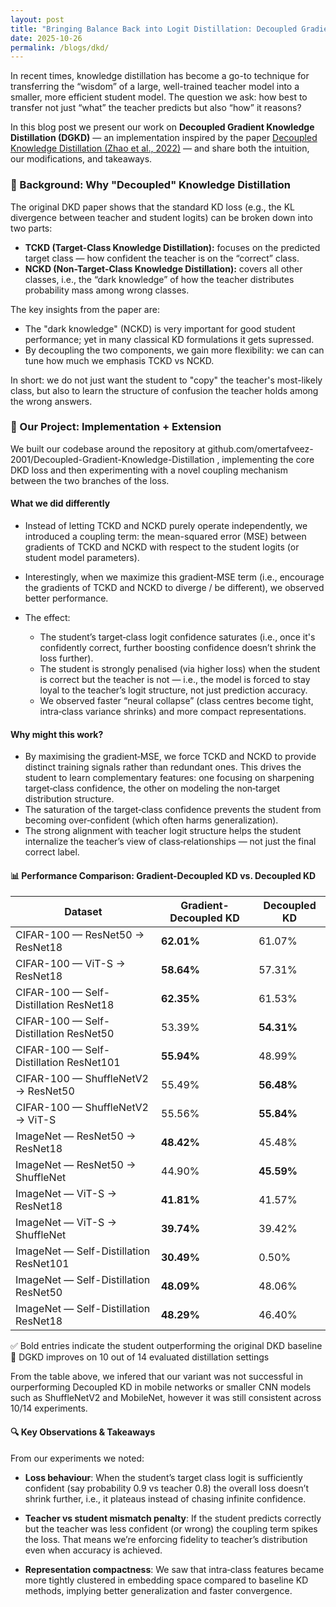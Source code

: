 ```yaml
---
layout: post
title: "Bringing Balance Back into Logit Distillation: Decoupled Gradient Knowledge Distillation"
date: 2025-10-26
permalink: /blogs/dkd/
---
```


In recent times, knowledge distillation has become a go-to technique for transferring the “wisdom” of a large, well-trained teacher model into a smaller, more efficient student model. The question we ask: how best to transfer not just “what” the teacher predicts but also “how” it reasons?  

In this blog post we present our work on **Decoupled Gradient Knowledge Distillation (DGKD)** — an implementation inspired by the paper [Decoupled Knowledge Distillation (Zhao et al., 2022)](https://arxiv.org/abs/2203.08679) — and share both the intuition, our modifications, and takeaways.

### 🧠 Background: Why "Decoupled" Knowledge Distillation

The original DKD paper shows that the standard KD loss (e.g., the KL divergence between teacher and student logits) can be broken down into two parts:

- **TCKD (Target-Class Knowledge Distillation):** focuses on the predicted target class — how confident the teacher is on the “correct” class.  
- **NCKD (Non-Target-Class Knowledge Distillation):** covers all other classes, i.e., the “dark knowledge” of how the teacher distributes probability mass among wrong classes.

The key insights from the paper are:
- The "dark knowledge" (NCKD) is very important for good student performance; yet in many classical KD formulations it gets supressed. 
- By decoupling the two components, we gain more flexibility: we can can tune how much we emphasis TCKD vs NCKD. 

In short: we do not just want the student to "copy" the teacher's most-likely class, but also to learn the structure of confusion the teacher holds among the wrong answers. 

### 🚀 Our Project: Implementation + Extension
We built our codebase around the repository at github.com/omertafveez-2001/Decoupled-Gradient-Knowledge-Distillation
, implementing the core DKD loss and then experimenting with a novel coupling mechanism between the two branches of the loss.

#### What we did differently
- Instead of letting TCKD and NCKD purely operate independently, we introduced a coupling term: the mean-squared error (MSE) between gradients of TCKD and NCKD with respect to the student logits (or student model parameters).

- Interestingly, when we maximize this gradient‐MSE term (i.e., encourage the gradients of TCKD and NCKD to diverge / be different), we observed better performance.

- The effect:
    - The student’s target‐class logit confidence saturates (i.e., once it's confidently correct, further boosting confidence doesn’t shrink the loss further).
    - The student is strongly penalised (via higher loss) when the student is correct but the teacher is not — i.e., the model is forced to stay loyal to the teacher’s logit structure, not just prediction accuracy.
    - We observed faster “neural collapse” (class centres become tight, intra‐class variance shrinks) and more compact representations.

#### Why might this work?
- By maximising the gradient‐MSE, we force TCKD and NCKD to provide distinct training signals rather than redundant ones. This drives the student to learn complementary features: one focusing on sharpening target‐class confidence, the other on modeling the non‐target distribution structure.
- The saturation of the target‐class confidence prevents the student from becoming over‐confident (which often harms generalization).
- The strong alignment with teacher logit structure helps the student internalize the teacher’s view of class‐relationships — not just the final correct label.

#### 📊 Performance Comparison: Gradient-Decoupled KD vs. Decoupled KD

| Dataset                                 | Gradient-Decoupled KD | Decoupled KD |
| --------------------------------------- | --------------------- | ------------ |
| CIFAR-100 — ResNet50 → ResNet18         | **62.01%**            | 61.07%       |
| CIFAR-100 — ViT-S → ResNet18            | **58.64%**            | 57.31%       |
| CIFAR-100 — Self-Distillation ResNet18  | **62.35%**            | 61.53%       |
| CIFAR-100 — Self-Distillation ResNet50  | 53.39%                | **54.31%**   |
| CIFAR-100 — Self-Distillation ResNet101 | **55.94%**            | 48.99%       |
| CIFAR-100 — ShuffleNetV2 → ResNet50     | 55.49%                | **56.48%**   |
| CIFAR-100 — ShuffleNetV2 → ViT-S        | 55.56%                | **55.84%**   |
| ImageNet — ResNet50 → ResNet18          | **48.42%**            | 45.48%       |
| ImageNet — ResNet50 → ShuffleNet        | 44.90%                | **45.59%**   |
| ImageNet — ViT-S → ResNet18             | **41.81%**            | 41.57%       |
| ImageNet — ViT-S → ShuffleNet           | **39.74%**            | 39.42%       |
| ImageNet — Self-Distillation ResNet101  | **30.49%**            | 0.50%        |
| ImageNet — Self-Distillation ResNet50   | **48.09%**            | 48.06%       |
| ImageNet — Self-Distillation ResNet18   | **48.29%**            | 46.40%       |

✅ Bold entries indicate the student outperforming the original DKD baseline
📌 DGKD improves on 10 out of 14 evaluated distillation settings

From the table above, we infered that our variant was not successful in ourperforming Decoupled KD in mobile networks or smaller CNN models such as ShuffleNetV2 and MobileNet, however it was still consistent across 10/14 experiments.

#### 🔍 Key Observations & Takeaways

From our experiments we noted:

- **Loss behaviour**: When the student’s target class logit is sufficiently confident (say probability 0.9 vs teacher 0.8) the overall loss doesn’t shrink further, i.e., it plateaus instead of chasing infinite confidence.

- **Teacher vs student mismatch penalty**: If the student predicts correctly but the teacher was less confident (or wrong) the coupling term spikes the loss. That means we’re enforcing fidelity to teacher’s distribution even when accuracy is achieved.

- **Representation compactness**: We saw that intra‐class features became more tightly clustered in embedding space compared to baseline KD methods, implying better generalization and faster convergence.